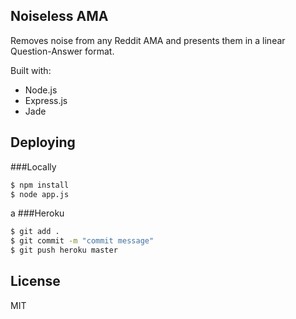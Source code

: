 Noiseless AMA
-------------
Removes noise from any Reddit AMA and presents them in a linear Question-Answer format.

Built with:

- Node.js
- Express.js
- Jade

Deploying
---------

###Locally

```bash
$ npm install
$ node app.js
```
a
###Heroku

```bash
$ git add .
$ git commit -m "commit message"
$ git push heroku master
```

License
-------
MIT
